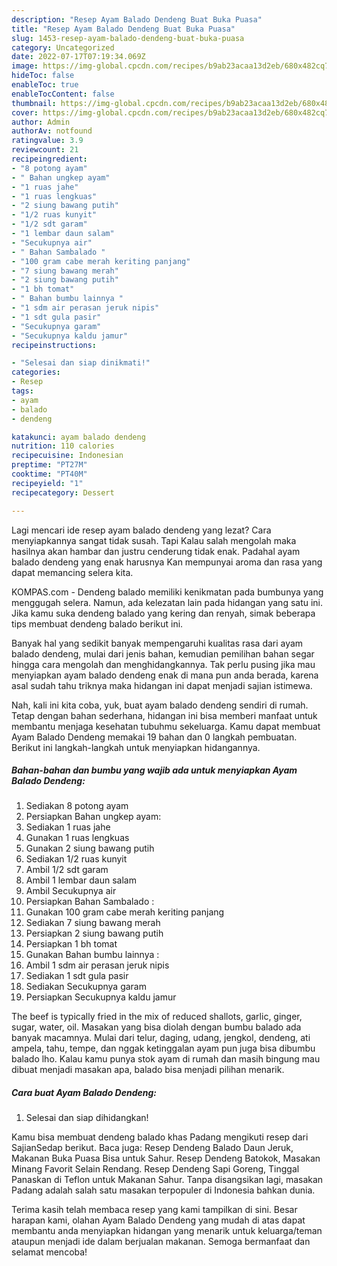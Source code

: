 ```yaml
---
description: "Resep Ayam Balado Dendeng Buat Buka Puasa"
title: "Resep Ayam Balado Dendeng Buat Buka Puasa"
slug: 1453-resep-ayam-balado-dendeng-buat-buka-puasa
category: Uncategorized
date: 2022-07-17T07:19:34.069Z
image: https://img-global.cpcdn.com/recipes/b9ab23acaa13d2eb/680x482cq70/ayam-balado-dendeng-foto-resep-utama.jpg
hideToc: false
enableToc: true
enableTocContent: false
thumbnail: https://img-global.cpcdn.com/recipes/b9ab23acaa13d2eb/680x482cq70/ayam-balado-dendeng-foto-resep-utama.jpg
cover: https://img-global.cpcdn.com/recipes/b9ab23acaa13d2eb/680x482cq70/ayam-balado-dendeng-foto-resep-utama.jpg
author: Admin
authorAv: notfound
ratingvalue: 3.9
reviewcount: 21
recipeingredient:
- "8 potong ayam"
- " Bahan ungkep ayam"
- "1 ruas jahe"
- "1 ruas lengkuas"
- "2 siung bawang putih"
- "1/2 ruas kunyit"
- "1/2 sdt garam"
- "1 lembar daun salam"
- "Secukupnya air"
- " Bahan Sambalado "
- "100 gram cabe merah keriting panjang"
- "7 siung bawang merah"
- "2 siung bawang putih"
- "1 bh tomat"
- " Bahan bumbu lainnya "
- "1 sdm air perasan jeruk nipis"
- "1 sdt gula pasir"
- "Secukupnya garam"
- "Secukupnya kaldu jamur"
recipeinstructions:

- "Selesai dan siap dinikmati!"
categories:
- Resep
tags:
- ayam
- balado
- dendeng

katakunci: ayam balado dendeng 
nutrition: 110 calories
recipecuisine: Indonesian
preptime: "PT27M"
cooktime: "PT40M"
recipeyield: "1"
recipecategory: Dessert

---
```



Lagi mencari ide resep ayam balado dendeng yang lezat? Cara menyiapkannya sangat tidak susah. Tapi Kalau salah mengolah maka hasilnya akan hambar dan justru cenderung tidak enak. Padahal ayam balado dendeng yang enak harusnya Kan mempunyai aroma dan rasa yang dapat memancing selera kita.


KOMPAS.com - Dendeng balado memiliki kenikmatan pada bumbunya yang menggugah selera. Namun, ada kelezatan lain pada hidangan yang satu ini. Jika kamu suka dendeng balado yang kering dan renyah, simak beberapa tips membuat dendeng balado berikut ini.

Banyak hal yang sedikit banyak mempengaruhi kualitas rasa dari ayam balado dendeng, mulai dari jenis bahan, kemudian pemilihan bahan segar hingga cara mengolah dan menghidangkannya. Tak perlu pusing jika mau menyiapkan ayam balado dendeng enak di mana pun anda berada, karena asal sudah tahu triknya maka hidangan ini dapat menjadi sajian istimewa.


Nah, kali ini kita coba, yuk, buat ayam balado dendeng sendiri di rumah. Tetap dengan bahan sederhana, hidangan ini bisa memberi manfaat untuk membantu menjaga kesehatan tubuhmu sekeluarga. Kamu dapat membuat Ayam Balado Dendeng memakai 19 bahan dan 0 langkah pembuatan. Berikut ini langkah-langkah untuk menyiapkan hidangannya.

<!--inarticleads1-->

##### Bahan-bahan dan bumbu yang wajib ada untuk menyiapkan Ayam Balado Dendeng:

1. Sediakan 8 potong ayam
1. Persiapkan  Bahan ungkep ayam:
1. Sediakan 1 ruas jahe
1. Gunakan 1 ruas lengkuas
1. Gunakan 2 siung bawang putih
1. Sediakan 1/2 ruas kunyit
1. Ambil 1/2 sdt garam
1. Ambil 1 lembar daun salam
1. Ambil Secukupnya air
1. Persiapkan  Bahan Sambalado :
1. Gunakan 100 gram cabe merah keriting panjang
1. Sediakan 7 siung bawang merah
1. Persiapkan 2 siung bawang putih
1. Persiapkan 1 bh tomat
1. Gunakan  Bahan bumbu lainnya :
1. Ambil 1 sdm air perasan jeruk nipis
1. Sediakan 1 sdt gula pasir
1. Sediakan Secukupnya garam
1. Persiapkan Secukupnya kaldu jamur


The beef is typically fried in the mix of reduced shallots, garlic, ginger, sugar, water, oil. Masakan yang bisa diolah dengan bumbu balado ada banyak macamnya. Mulai dari telur, daging, udang, jengkol, dendeng, ati ampela, tahu, tempe, dan nggak ketinggalan ayam pun juga bisa dibumbu balado lho. Kalau kamu punya stok ayam di rumah dan masih bingung mau dibuat menjadi masakan apa, balado bisa menjadi pilihan menarik. 

<!--inarticleads2-->

##### Cara buat Ayam Balado Dendeng:


1. Selesai dan siap dihidangkan!

Kamu bisa membuat dendeng balado khas Padang mengikuti resep dari SajianSedap berikut. Baca juga: Resep Dendeng Balado Daun Jeruk, Makanan Buka Puasa Bisa untuk Sahur. Resep Dendeng Batokok, Masakan Minang Favorit Selain Rendang. Resep Dendeng Sapi Goreng, Tinggal Panaskan di Teflon untuk Makanan Sahur. Tanpa disangsikan lagi, masakan Padang adalah salah satu masakan terpopuler di Indonesia bahkan dunia. 

Terima kasih telah membaca resep yang kami tampilkan di sini. Besar harapan kami, olahan Ayam Balado Dendeng yang mudah di atas dapat membantu anda menyiapkan hidangan yang menarik untuk keluarga/teman ataupun menjadi ide dalam berjualan makanan. Semoga bermanfaat dan selamat mencoba!
